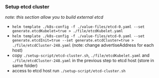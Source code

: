 ### Setup etcd cluster

_note: this section allow you to build external etcd_

- `helm template ./k8s-config -f ./value-files/etcd-0.yaml --set generate.etcdKubelet=true > ./file/etcdKubelet.yaml`
- `helm template ./k8s-config -f ./value-files/etcd-0.yaml --set generate.etcdInit=true --set generate.etcdCluster=true > ./file/etcdCluster-248.yaml` (note: change advertiseAddress for each host)
- copy `./setup-script/etcd-cluster.sh`, `./file/etcdKubelet.yaml` and `./file/etcdCluster-248.yaml` in the previous step to etcd host (store in same folder)
- access to etcd host run `./setup-script/etcd-cluster.sh`

